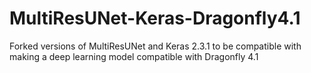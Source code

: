 # MultiResUNet-Keras-Dragonfly4.1
Forked versions of MultiResUNet and Keras 2.3.1 to be compatible with making a deep learning model compatible with Dragonfly 4.1
